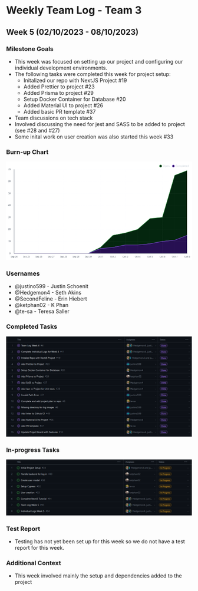 # Weekly Team Log - Team 3

## Week 5 (02/10/2023 - 08/10/2023)

### Milestone Goals

-   This week was focused on setting up our project and configuring our individual development environments.
-   The following tasks were completed this week for project setup:
    -   Initalized our repo with NextJS Project #19
    -   Added Prettier to project #23
    -   Added Prisma to project #29
    -   Setup Docker Container for Database #20
    -   Added Material UI to project #26
    -   Added basic PR template #37
-   Team discussions on tech stack
-   Involved discussing the need for jest and SASS to be added to project (see #28 and #27)
-   Some inital work on user creation was also started this week #33

### Burn-up Chart

![burnup-week-5.png](imgs/burnup-week-5.png)

### Usernames

-   @justino599 - Justin Schoenit
-   @Hedgemon4 - Seth Akins
-   @SecondFeline - Erin Hiebert
-   @ketphan02 - K Phan
-   @te-sa - Teresa Saller

### Completed Tasks

![completed-week-5.png](imgs/completed-week-5.png)

### In-progress Tasks

![in-progress-week-5.png](imgs/in-progress-week-5.png)

### Test Report

-   Testing has not yet been set up for this week so we do not have a test report for this week.

### Additional Context

-   This week involved mainly the setup and dependencies added to the project
